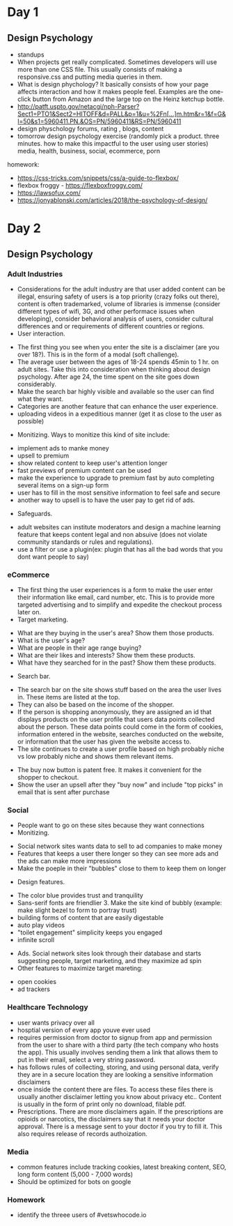 # Day 1
## Design Psychology
- standups 
- When projects get really complicated. Sometimes developers will use more than one CSS file. This usually consists of making a responsive.css and putting media queries in them. 
- What is design phychology? It basically consists of how your page affects interaction and how it makes people feel. Examples are the one-click button from Amazon and the large top on the Heinz ketchup bottle. 
- http://patft.uspto.gov/netacgi/nph-Parser?Sect1=PTO1&Sect2=HITOFF&d=PALL&p=1&u=%2Fn[…]m.htm&r=1&f=G&l=50&s1=5960411.PN.&OS=PN/5960411&RS=PN/5960411
- design physchology forums, rating , blogs, content
- tomorrow design psychology exercise (randomly pick a product. three minutes. how to make this impactful to the user using user stories) media, health, business, social, ecommerce, porn

homework: 
- https://css-tricks.com/snippets/css/a-guide-to-flexbox/
- flexbox froggy - https://flexboxfroggy.com/
- https://lawsofux.com/
- https://jonyablonski.com/articles/2018/the-psychology-of-design/

# Day 2
## Design Psychology 
### Adult Industries 
- Considerations for the adult industry are that user added content can be illegal, ensuring safety of users is a top priority (crazy folks out there), content is often trademarked, volume of libraries is immense (consider different types of wifi, 3G, and other performace issues when developing), consider behavioral analysis of users, consider cultural differences and or requirements of different countries or regions. 
- User interaction. 
* The first thing you see when you enter the site is a disclaimer (are you over 18?). This is in the form of a modal (soft challenge). 
* The average user between the ages of 18-24 spends 45min to 1 hr. on adult sites. Take this into consideration when thinking about design psychology. After age 24, the time spent on the site goes down considerably. 
* Make the search bar highly visible and available so the user can find what they want.
* Categories are another feature that can enhance the user experience. 
* uploading videos in a expeditious manner (get it as close to the user as possible) <ol>
- Monitizing. Ways to monitize this kind of site include: 
* implement ads to manke money 
* upsell to premium 
* show related content to keep user's attention longer
* fast previews of premium content can be used
* make the experience to upgrade to premium fast by auto completing several items on a sign-up form
* user has to fill in the most sensitive information to feel safe and secure
* another way to upsell is to have the user pay to get rid of ads. 
- Safeguards. 
* adult websites can institute moderators and design a machine learning feature that keeps content legal and non absuive (does not violate community standards or rules and regulations).
* use a filter or use a plugin(ex: plugin that has all the bad words that you dont want people to say)

### eCommerce 
- The first thing the user experiences is a form to make the user enter their information like email, card number, etc. This is to provide more targeted advertising and to simplify and expedite the checkout process later on. 
- Target marketing. 
* What are they buying in the user's area? Show them those products.
* What is the user's age?
* What are people in their age range buying?
* What are their likes and interests? Show them these products.
* What have they searched for in the past? Show them these products.
- Search bar. 
* The search bar on the site shows stuff based on the area the user lives in. These items are listed at the top.
* They can also be based on the income of the shopper.
* If the person is shopping anonymously, they are assigned an id that displays products on the user profile that users data points collected about the person. These data points could come in the form of cookies, information entered in the website, searches conducted on the website, or information that the user has given the website access to.
* The site continues to create a user profile based on high probably niche vs low probably niche and shows them relevant items.
- The buy now button is patent free. It makes it convenient for the shopper to checkout.  
- Show the user an upsell after they "buy now" and include "top picks" in email that is sent after purchase 

### Social
- People want to go on these sites because they want connections
- Monitizing. 
* Social network sites wants data to sell to ad companies to make money 
* Features that keeps a user there longer so they can see more ads and the ads can make more impressions
* Make the poeple in their "bubbles" close to them to keep them on longer
- Design features. 
* The color blue provides trust and tranquility
* Sans-serif fonts are friendlier 3. Make the site kind of bubbly (example: make slight bezel to form to portray trust)
* building forms of content that are easily digestable
* auto play videos
* "toilet engagement" simplicity keeps you engaged
* infinite scroll 
- Ads. Social network sites look through their database and starts suggesting people, target marketing, and they maximize ad spin 
- Other features to maximize target mareting: 
* open cookies
* ad trackers

### Healthcare Technology 
- user wants privacy over all
- hosptial version of every app youve ever used
- requires permission from doctor to signup from app and permission from the user to share with a third party (the tech company who hosts the app). This usually involves sending them a link that allows them to put in their email, select a very string password.
- has follows rules of collecting, storing, and using personal data, verify they are in a secure location they are looking a sensitive information disclaimers
- once inside the content there are files. To access these files there is usually another disclaimer letting you know about privacy etc.. Content is usually in the form of print only no download, filable pdf.
- Prescriptions. There are more disclaimers again. If the prescriptions are opioids or narcotics, the disclaimers say that it needs your doctor approval. There is a message sent to your doctor if you try to fill it.  This also requires release of records authoization. 

### Media 
- common features include tracking cookies, latest breaking content, SEO, long form content (5,000 - 7,000 words)
- Should be optimized for bots on google 

### Homework
- identify the threee users of #vetswhocode.io




